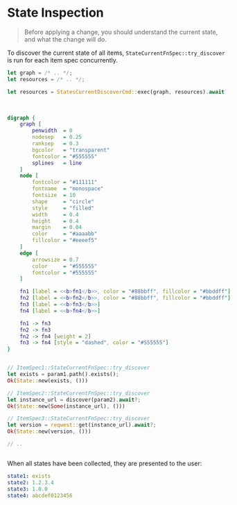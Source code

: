 # State Inspection

> Before applying a change, you should understand the current state, and what the change will do.

To discover the current state of all items, `StateCurrentFnSpec::try_discover` is run for each item spec concurrently.

```rust ,ignore
let graph = /* .. */;
let resources = /* .. */;

let resources = StatesCurrentDiscoverCmd::exec(graph, resources).await?;
```

<div style="display: inline-block; padding: 0px 20px 0px 0px;">
<br />

```dot process
digraph {
    graph [
        penwidth  = 0
        nodesep   = 0.25
        ranksep   = 0.3
        bgcolor   = "transparent"
        fontcolor = "#555555"
        splines   = line
    ]
    node [
        fontcolor = "#111111"
        fontname  = "monospace"
        fontsize  = 10
        shape     = "circle"
        style     = "filled"
        width     = 0.4
        height    = 0.4
        margin    = 0.04
        color     = "#aaaabb"
        fillcolor = "#eeeef5"
    ]
    edge [
        arrowsize = 0.7
        color     = "#555555"
        fontcolor = "#555555"
    ]

    fn1 [label = <<b>fn1</b>>, color = "#88bbff", fillcolor = "#bbddff"]
    fn2 [label = <<b>fn2</b>>, color = "#88bbff", fillcolor = "#bbddff"]
    fn3 [label = <<b>fn3</b>>]
    fn4 [label = <<b>fn4</b>>]

    fn1 -> fn3
    fn2 -> fn3
    fn2 -> fn4 [weight = 2]
    fn3 -> fn4 [style = "dashed", color = "#555555"]
}
```

</div>
<div style="display: inline-block; vertical-align: top;">

```rust ,ignore
// ItemSpec1::StateCurrentFnSpec::try_discover
let exists = param1.path().exists();
Ok(State::new(exists, ()))

// ItemSpec2::StateCurrentFnSpec::try_discover
let instance_url = discover(param2).await?;
Ok(State::new(Some(instance_url), ()))

// ItemSpec3::StateCurrentFnSpec::try_discover
let version = reqwest::get(instance_url).await?;
Ok(State::new(version, ()))

// ..
```

</div>

When all states have been collected, they are presented to the user:

```yaml
state1: exists
state2: 1.2.3.4
state3: 1.0.0
state4: abcdef0123456
```
